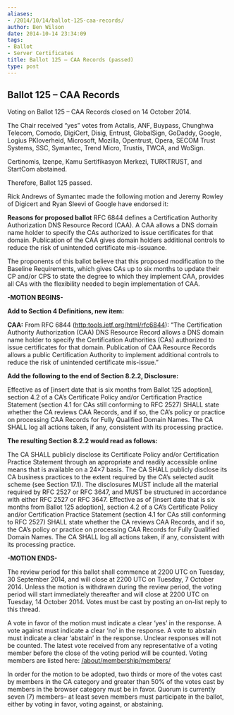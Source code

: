 ```yaml
---
aliases:
- /2014/10/14/ballot-125-caa-records/
author: Ben Wilson
date: 2014-10-14 23:34:09
tags:
- Ballot
- Server Certificates
title: Ballot 125 – CAA Records (passed)
type: post
---
```


## Ballot 125 – CAA Records

Voting on Ballot 125 – CAA Records closed on 14 October 2014.

The Chair received “yes” votes from Actalis, ANF, Buypass, Chunghwa Telecom, Comodo, DigiCert, Disig, Entrust, GlobalSign, GoDaddy, Google, Logius PKIoverheid, Microsoft, Mozilla, Opentrust, Opera, SECOM Trust Systems, SSC, Symantec, Trend Micro, Trustis, TWCA, and WoSign.

Certinomis, Izenpe, Kamu Sertifikasyon Merkezi, TURKTRUST, and StartCom abstained.

Therefore, Ballot 125 passed.

Rick Andrews of Symantec made the following motion and Jeremy Rowley of Digicert and Ryan Sleevi of Google have endorsed it:

**Reasons for proposed ballot** RFC 6844 defines a Certification Authority Authorization DNS Resource Record (CAA). A CAA allows a DNS domain name holder to specify the CAs authorized to issue certificates for that domain. Publication of the CAA gives domain holders additional controls to reduce the risk of unintended certificate mis-issuance.

The proponents of this ballot believe that this proposed modification to the Baseline Requirements, which gives CAs up to six months to update their CP and/or CPS to state the degree to which they implement CAA, provides all CAs with the flexibility needed to begin implementation of CAA.

**-MOTION BEGINS-**

**Add to Section 4 Definitions, new item:**

**CAA:** From RFC 6844 (<http:tools.ietf.org/html/rfc6844>): “The Certification Authority Authorization (CAA) DNS Resource Record allows a DNS domain name holder to specify the Certification Authorities (CAs) authorized to issue certificates for that domain. Publication of CAA Resource Records allows a public Certification Authority to implement additional controls to reduce the risk of unintended certificate mis-issue.”

**Add the following to the end of Section 8.2.2, Disclosure:**

Effective as of \[insert date that is six months from Ballot 125 adoption\], section 4.2 of a CA’s Certificate Policy and/or Certification Practice Statement (section 4.1 for CAs still conforming to RFC 2527) SHALL state whether the CA reviews CAA Records, and if so, the CA’s policy or practice on processing CAA Records for Fully Qualified Domain Names. The CA SHALL log all actions taken, if any, consistent with its processing practice.

**The resulting Section 8.2.2 would read as follows:**

The CA SHALL publicly disclose its Certificate Policy and/or Certification Practice Statement through an appropriate and readily accessible online means that is available on a 24×7 basis. The CA SHALL publicly disclose its CA business practices to the extent required by the CA’s selected audit scheme (see Section 17.1). The disclosures MUST include all the material required by RFC 2527 or RFC 3647, and MUST be structured in accordance with either RFC 2527 or RFC 3647. Effective as of \[insert date that is six months from Ballot 125 adoption\], section 4.2 of a CA’s Certificate Policy and/or Certification Practice Statement (section 4.1 for CAs still conforming to RFC 2527) SHALL state whether the CA reviews CAA Records, and if so, the CA’s policy or practice on processing CAA Records for Fully Qualified Domain Names. The CA SHALL log all actions taken, if any, consistent with its processing practice.

**-MOTION ENDS-**

The review period for this ballot shall commence at 2200 UTC on Tuesday, 30 September 2014, and will close at 2200 UTC on Tuesday, 7 October 2014. Unless the motion is withdrawn during the review period, the voting period will start immediately thereafter and will close at 2200 UTC on Tuesday, 14 October 2014. Votes must be cast by posting an on-list reply to this thread.

A vote in favor of the motion must indicate a clear ‘yes’ in the response. A vote against must indicate a clear ‘no’ in the response. A vote to abstain must indicate a clear ‘abstain’ in the response. Unclear responses will not be counted. The latest vote received from any representative of a voting member before the close of the voting period will be counted. Voting members are listed here: [/about/membership/members/](/about/membership/members/)

In order for the motion to be adopted, two thirds or more of the votes cast by members in the CA category and greater than 50% of the votes cast by members in the browser category must be in favor. Quorum is currently seven (7) members– at least seven members must participate in the ballot, either by voting in favor, voting against, or abstaining.